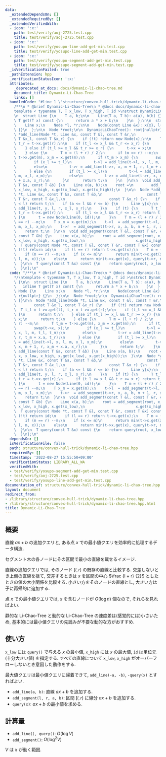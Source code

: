 ```yaml
---
data:
  _extendedDependsOn: []
  _extendedRequiredBy: []
  _extendedVerifiedWith:
  - icon: ':x:'
    path: test/verify/aoj-2725.test.cpp
    title: test/verify/aoj-2725.test.cpp
  - icon: ':x:'
    path: test/verify/yosupo-line-add-get-min.test.cpp
    title: test/verify/yosupo-line-add-get-min.test.cpp
  - icon: ':x:'
    path: test/verify/yosupo-segment-add-get-min.test.cpp
    title: test/verify/yosupo-segment-add-get-min.test.cpp
  _isVerificationFailed: true
  _pathExtension: hpp
  _verificationStatusIcon: ':x:'
  attributes:
    _deprecated_at_docs: docs/dynamic-li-chao-tree.md
    document_title: Dynamic-Li-Chao-Tree
    links: []
  bundledCode: "#line 1 \"structure/convex-hull-trick/dynamic-li-chao-tree.hpp\"\n\
    /**\n * @brief Dynamic-Li-Chao-Tree\n * @docs docs/dynamic-li-chao-tree.md\n*/\n\
    template < typename T, T x_low, T x_high, T id >\nstruct DynamicLiChaoTree {\n\
    \n  struct Line {\n    T a, b;\n\n    Line(T a, T b): a(a), b(b) {}\n\n    inline\
    \ T get(T x) const {\n      return a * x + b;\n    }\n  };\n\n  struct Node {\n\
    \    Line x;\n    Node *l, *r;\n\n    Node(const Line &x): x{x}, l{nullptr}, r{nullptr}\
    \ {}\n  };\n\n  Node *root;\n\n  DynamicLiChaoTree(): root{nullptr} {}\n\n  Node\
    \ *add_line(Node *t, Line &x, const T &l, const T &r,\n                 const\
    \ T &x_l, const T &x_r) {\n    if (!t) return new Node(x);\n\n    T t_l = t->x.get(l),\
    \ t_r = t->x.get(r);\n\n    if (t_l <= x_l && t_r <= x_r) {\n      return t;\n\
    \    } else if (t_l >= x_l && t_r >= x_r) {\n      t->x = x;\n      return t;\n\
    \    } else {\n      T m = (l + r) / 2;\n      if (m == r) --m;\n      T t_m =\
    \ t->x.get(m), x_m = x.get(m);\n      if (t_m > x_m) {\n        swap(t->x, x);\n\
    \        if (x_l >= t_l)\n          t->l = add_line(t->l, x, l, m, t_l, t_m);\n\
    \        else\n          t->r = add_line(t->r, x, m + 1, r, t_m + x.a, t_r);\n\
    \      } else {\n        if (t_l >= x_l)\n          t->l = add_line(t->l, x, l,\
    \ m, x_l, x_m);\n        else\n          t->r = add_line(t->r, x, m + 1, r, x_m\
    \ + x.a, x_r);\n      }\n      return t;\n    }\n  }\n\n  void add_line(const\
    \ T &a, const T &b) {\n    Line x(a, b);\n    root =\n        add_line(root, x,\
    \ x_low, x_high, x.get(x_low), x.get(x_high));\n  }\n\n  Node *add_segment(Node\
    \ *t, Line &x, const T &a, const T &b,\n                    const T &l, const\
    \ T &r, const T &x_l,\n                    const T &x_r) {\n    if (r < a || b\
    \ < l) return t;\n    if (a <= l && r <= b) {\n      Line y{x};\n      return\
    \ add_line(t, y, l, r, x_l, x_r);\n    }\n    if (t) {\n      T t_l = t->x.get(l),\
    \ t_r = t->x.get(r);\n      if (t_l <= x_l && t_r <= x_r) return t;\n    } else\
    \ {\n      t = new Node(Line(0, id));\n    }\n    T m = (l + r) / 2;\n    if (m\
    \ == r) --m;\n    T x_m = x.get(m);\n    t->l  = add_segment(t->l, x, a, b, l,\
    \ m, x_l, x_m);\n    t->r  = add_segment(t->r, x, a, b, m + 1, r, x_m + x.a, x_r);\n\
    \    return t;\n  }\n\n  void add_segment(const T &l, const T &r, const T &a,\
    \ const T &b) {\n    Line x(a, b);\n    root = add_segment(root, x, l, r - 1,\
    \ x_low, x_high, x.get(x_low),\n                       x.get(x_high));\n  }\n\n\
    \  T query(const Node *t, const T &l, const T &r, const T &x) const {\n    if\
    \ (!t) return id;\n    if (l == r) return t->x.get(x);\n    T m = (l + r) / 2;\n\
    \    if (m == r) --m;\n    if (x <= m)\n      return min(t->x.get(x), query(t->l,\
    \ l, m, x));\n    else\n      return min(t->x.get(x), query(t->r, m + 1, r, x));\n\
    \  }\n\n  T query(const T &x) const {\n    return query(root, x_low, x_high, x);\n\
    \  }\n};\n"
  code: "/**\n * @brief Dynamic-Li-Chao-Tree\n * @docs docs/dynamic-li-chao-tree.md\n\
    */\ntemplate < typename T, T x_low, T x_high, T id >\nstruct DynamicLiChaoTree\
    \ {\n\n  struct Line {\n    T a, b;\n\n    Line(T a, T b): a(a), b(b) {}\n\n \
    \   inline T get(T x) const {\n      return a * x + b;\n    }\n  };\n\n  struct\
    \ Node {\n    Line x;\n    Node *l, *r;\n\n    Node(const Line &x): x{x}, l{nullptr},\
    \ r{nullptr} {}\n  };\n\n  Node *root;\n\n  DynamicLiChaoTree(): root{nullptr}\
    \ {}\n\n  Node *add_line(Node *t, Line &x, const T &l, const T &r,\n         \
    \        const T &x_l, const T &x_r) {\n    if (!t) return new Node(x);\n\n  \
    \  T t_l = t->x.get(l), t_r = t->x.get(r);\n\n    if (t_l <= x_l && t_r <= x_r)\
    \ {\n      return t;\n    } else if (t_l >= x_l && t_r >= x_r) {\n      t->x =\
    \ x;\n      return t;\n    } else {\n      T m = (l + r) / 2;\n      if (m ==\
    \ r) --m;\n      T t_m = t->x.get(m), x_m = x.get(m);\n      if (t_m > x_m) {\n\
    \        swap(t->x, x);\n        if (x_l >= t_l)\n          t->l = add_line(t->l,\
    \ x, l, m, t_l, t_m);\n        else\n          t->r = add_line(t->r, x, m + 1,\
    \ r, t_m + x.a, t_r);\n      } else {\n        if (t_l >= x_l)\n          t->l\
    \ = add_line(t->l, x, l, m, x_l, x_m);\n        else\n          t->r = add_line(t->r,\
    \ x, m + 1, r, x_m + x.a, x_r);\n      }\n      return t;\n    }\n  }\n\n  void\
    \ add_line(const T &a, const T &b) {\n    Line x(a, b);\n    root =\n        add_line(root,\
    \ x, x_low, x_high, x.get(x_low), x.get(x_high));\n  }\n\n  Node *add_segment(Node\
    \ *t, Line &x, const T &a, const T &b,\n                    const T &l, const\
    \ T &r, const T &x_l,\n                    const T &x_r) {\n    if (r < a || b\
    \ < l) return t;\n    if (a <= l && r <= b) {\n      Line y{x};\n      return\
    \ add_line(t, y, l, r, x_l, x_r);\n    }\n    if (t) {\n      T t_l = t->x.get(l),\
    \ t_r = t->x.get(r);\n      if (t_l <= x_l && t_r <= x_r) return t;\n    } else\
    \ {\n      t = new Node(Line(0, id));\n    }\n    T m = (l + r) / 2;\n    if (m\
    \ == r) --m;\n    T x_m = x.get(m);\n    t->l  = add_segment(t->l, x, a, b, l,\
    \ m, x_l, x_m);\n    t->r  = add_segment(t->r, x, a, b, m + 1, r, x_m + x.a, x_r);\n\
    \    return t;\n  }\n\n  void add_segment(const T &l, const T &r, const T &a,\
    \ const T &b) {\n    Line x(a, b);\n    root = add_segment(root, x, l, r - 1,\
    \ x_low, x_high, x.get(x_low),\n                       x.get(x_high));\n  }\n\n\
    \  T query(const Node *t, const T &l, const T &r, const T &x) const {\n    if\
    \ (!t) return id;\n    if (l == r) return t->x.get(x);\n    T m = (l + r) / 2;\n\
    \    if (m == r) --m;\n    if (x <= m)\n      return min(t->x.get(x), query(t->l,\
    \ l, m, x));\n    else\n      return min(t->x.get(x), query(t->r, m + 1, r, x));\n\
    \  }\n\n  T query(const T &x) const {\n    return query(root, x_low, x_high, x);\n\
    \  }\n};\n"
  dependsOn: []
  isVerificationFile: false
  path: structure/convex-hull-trick/dynamic-li-chao-tree.hpp
  requiredBy: []
  timestamp: '2022-08-27 15:55:50+09:00'
  verificationStatus: LIBRARY_ALL_WA
  verifiedWith:
  - test/verify/yosupo-segment-add-get-min.test.cpp
  - test/verify/aoj-2725.test.cpp
  - test/verify/yosupo-line-add-get-min.test.cpp
documentation_of: structure/convex-hull-trick/dynamic-li-chao-tree.hpp
layout: document
redirect_from:
- /library/structure/convex-hull-trick/dynamic-li-chao-tree.hpp
- /library/structure/convex-hull-trick/dynamic-li-chao-tree.hpp.html
title: Dynamic-Li-Chao-Tree
---
```

## 概要

直線 $ax+b$ の追加クエリと, ある点 $x$ での最小値クエリを効率的に処理するデータ構造.

セグメント木の各ノードにその区間で最小の直線を載せるイメージ.

直線の追加クエリでは, そのノード $[l, r)$ の既存の直線と比較する. 交差しないとき上側の直線を捨て, 交差するときは $x$ を区間の中心 $\frac {l + r} {2}$ としたときの値の大小関係を比較する. 小さい方をそのノードの直線とし, 大きい方は子に再帰的に追加する.

点 $x$ での最小値クエリでは, $x$ を含むノードが $O(\log n)$ 個なので, それらを見ればよい.

静的な Li-Chao-Tree と動的な Li-Chao-Tree の速度差は(感覚的には)小さいため, 基本的には最小値クエリの先読みが不要な動的な方がおすすめ.

## 使い方

`x_low` には `query()` で与える $x$ の最小値, `x_high` には $x$ の最大値, `id` は単位元(十分大きい値) を指定する. すべての直線について `x_low`, `x_high` がオーバーフローしないとき意図した動作をする.

最大値クエリは最小値クエリに帰着できて, `add_line(-a, -b)`, `-query(x)` とすればよい.


* `add_line(a, b)`: 直線 $ax + b$ を追加する.
* `add_segment(l, r, a, b)`: 区間 $[l, r)$ に線分 $ax + b$ を追加する.
* `query(x)`: $ax + b$ の最小値を求める.

## 計算量

* `add_line(), query()`: $O(\log V)$
* `add_segment()`: $O(\log^2 V)$

$V$ は $x$ が動く範囲.
